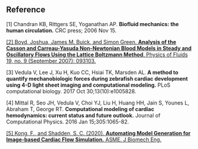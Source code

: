## Reference

<p><a id="ref-1">
[1] Chandran KB, Rittgers SE, Yoganathan AP. <strong>Biofluid mechanics: the human circulation.</strong> CRC press; 2006 Nov 15.  </a></p>

<p><a id="ref-2"> <a href="https://doi.org/10.1063/1.2772250">
[2] Boyd, Joshua, James M. Buick, and Simon Green. <strong>Analysis of the Casson and Carreau-Yasuda Non-Newtonian Blood Models in Steady and Oscillatory Flows Using the Lattice Boltzmann Method</strong>. Physics of Fluids 19, no. 9 (September 2007): 093103.</a></a></p>

<p><a id="ref-3"> 
[3] Vedula V, Lee J, Xu H, Kuo CC, Hsiai TK, Marsden AL.<strong> A method to quantify mechanobiologic forces during zebrafish cardiac development using 4-D light sheet imaging and computational modeling.</strong> PLoS computational biology. 2017 Oct 30;13(10):e1005828.</a></p>

<p><a id="ref-4"> 
[4] Mittal R, Seo JH, Vedula V, Choi YJ, Liu H, Huang HH, Jain S, Younes L, Abraham T, George RT. <strong>Computational modeling of cardiac hemodynamics: current status and future outlook.</strong> Journal of Computational Physics. 2016 Jan 15;305:1065-82. </a></p>

<p><a id="ref-5"> <a href="https://doi.org/10.1115/1.4048032">
[5] Kong, F., and Shadden, S. C. (2020). <strong>Automating Model Generation for Image-based Cardiac Flow Simulation.</strong> ASME. J Biomech Eng. </a> </a></p>

<p><br><br><br><br><br></p>
